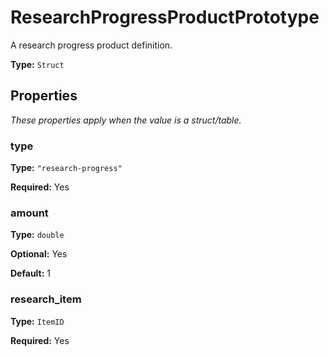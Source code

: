 # ResearchProgressProductPrototype

A research progress product definition.

**Type:** `Struct`

## Properties

*These properties apply when the value is a struct/table.*

### type

**Type:** `"research-progress"`

**Required:** Yes

### amount

**Type:** `double`

**Optional:** Yes

**Default:** 1

### research_item

**Type:** `ItemID`

**Required:** Yes

